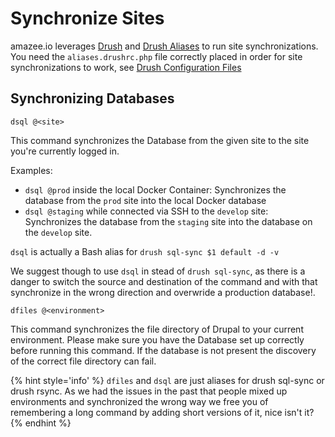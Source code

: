 # Synchronize Sites

amazee.io leverages [Drush](http://www.drush.org/) and [Drush Aliases](http://docs.drush.org/en/master/shellaliases/?highlight=alias) to run site synchronizations. You need the `aliases.drushrc.php` file correctly placed in order for site synchronizations to work, see [Drush Configuration Files](./drush_configuration_files.md)

## Synchronizing Databases

```
dsql @<site>
```
This command synchronizes the Database from the given site to the site you're currently logged in.

Examples:

* `dsql @prod` inside the local Docker Container: Synchronizes the database from the `prod` site into the local Docker database
* `dsql @staging` while connected via SSH to the `develop` site: Synchronizes the database from the `staging` site into the database on the `develop` site.

`dsql` is actually a Bash alias for `drush sql-sync $1 default -d -v`

We suggest though to use `dsql` in stead of `drush sql-sync`, as there is a danger to switch the source and destination of the command and with that synchronize in the wrong direction and overwride a production database!.




```
dfiles @<environment>
```

This command synchronizes the file directory of Drupal to your current environment. Please make sure you have the Database set up correctly before running this command. If the database is not present the discovery of the correct file directory can fail.

{% hint style='info' %}
`dfiles` and `dsql` are just  aliases for drush sql-sync or drush rsync. As we had the issues in the past that people mixed up environments and synchronized the wrong way we free you of remembering a long command by adding short versions of it, nice isn't it?
{% endhint %}
